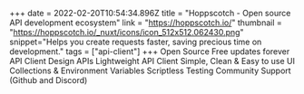 +++
date = 2022-02-20T10:54:34.896Z
title = "Hoppscotch - Open source API development ecosystem"
link = "https://hoppscotch.io/"
thumbnail = "https://hoppscotch.io/_nuxt/icons/icon_512x512.062430.png"
snippet="Helps you create requests faster, saving precious time on development."
tags = ["api-client"]
+++
Open Source
Free updates forever
API Client
Design APIs
Lightweight API Client
Simple, Clean & Easy to use UI
Collections & Environment Variables
Scriptless Testing
Community Support (Github and Discord)
